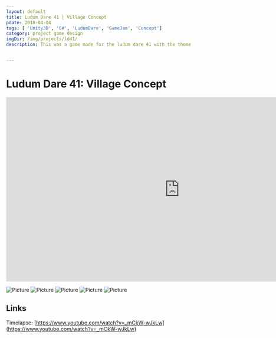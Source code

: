 ```yaml
---
layout: default
title: Ludum Dare 41 | Village Concept 
pdate: 2018-04-04
tags: [ 'Unity3D', 'C#', 'LudumDare', 'GameJam', 'Concept']
category: project game design
imgDir: /img/projects/ld41/
description: This was a game made for the ludum dare 41 with the theme "Combine Two Incompatible Genres". The was mostly a time to show off my modeling skills since I did not had the time to fully work on this project.


---
```



Ludum Dare 41: Village Concept
================

<iframe width="940" height="500" src="https://www.youtube.com/embed/_mCkW-wJkLw?rel=0&amp;showinfo=0" frameborder="0" allowfullscreen></iframe>


<div class="content-spacing"></div>
<div class="content-spacing"></div>


![Picture]( {{page.imgDir}}/1.png)
![Picture]( {{page.imgDir}}/3.png)
![Picture]( {{page.imgDir}}/4.png)
![Picture]( {{page.imgDir}}/5.png)
![Picture]( {{page.imgDir}}/6.png)


Links
-----

Timelapse: [https://www.youtube.com/watch?v=_mCkW-wJkLw](https://www.youtube.com/watch?v=_mCkW-wJkLw)

